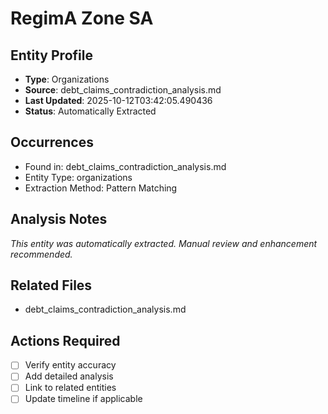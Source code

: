 # RegimA Zone SA

## Entity Profile
- **Type**: Organizations
- **Source**: debt_claims_contradiction_analysis.md
- **Last Updated**: 2025-10-12T03:42:05.490436
- **Status**: Automatically Extracted

## Occurrences
- Found in: debt_claims_contradiction_analysis.md
- Entity Type: organizations
- Extraction Method: Pattern Matching

## Analysis Notes
*This entity was automatically extracted. Manual review and enhancement recommended.*

## Related Files
- debt_claims_contradiction_analysis.md

## Actions Required
- [ ] Verify entity accuracy
- [ ] Add detailed analysis
- [ ] Link to related entities
- [ ] Update timeline if applicable
